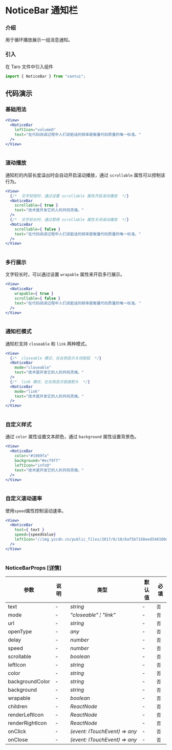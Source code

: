# NoticeBar 通知栏

### 介绍

用于循环播放展示一组消息通知。

### 引入

在 Taro 文件中引入组件

```js
import { NoticeBar } from "vantui"; 
```

## 代码演示

### 基础用法

```jsx
<View>
  <NoticeBar
    leftIcon="volumeO"
    text="在代码阅读过程中人们说脏话的频率是衡量代码质量的唯一标准。"
  />
</View>
 
```

### 滚动播放

通知栏的内容长度溢出时会自动开启滚动播放，通过 `scrollable` 属性可以控制该行为。

```jsx
<View>
  {/*  文字较短时，通过设置 scrollable 属性开启滚动播放  */}
  <NoticeBar
    scrollable={ true }
    text="技术是开发它的人的共同灵魂。"
  /> 
  {/*  文字较长时，通过禁用 scrollable 属性关闭滚动播放  */}
  <NoticeBar
    scrollable={ false }
    text="在代码阅读过程中人们说脏话的频率是衡量代码质量的唯一标准。"
  />
</View>
 
```

### 多行展示

文字较长时，可以通过设置 `wrapable` 属性来开启多行展示。

```jsx
<View>
  <NoticeBar
    wrapable={ true }
    scrollable={ false }
    text="在代码阅读过程中人们说脏话的频率是衡量代码质量的唯一标准。"
  />
</View>
 
```

### 通知栏模式

通知栏支持 `closeable` 和 `link` 两种模式。

```jsx
<View>
  {/*  closeable 模式，在右侧显示关闭按钮  */}
  <NoticeBar
    mode="closeable"
    text="技术是开发它的人的共同灵魂。"
  /> 
  {/*  link 模式，在右侧显示链接箭头  */}
  <NoticeBar
    mode="link"
    text="技术是开发它的人的共同灵魂。"
  />
</View>
 
```

### 自定义样式

通过 `color` 属性设置文本颜色，通过 `background` 属性设置背景色。

```jsx
<View>
  <NoticeBar
    color="#1989fa"
    background="#ecf9ff"
    leftIcon="infoO"
    text="技术是开发它的人的共同灵魂。"
  />
</View>
 
```

### 自定义滚动速率

使用`speed`属性控制滚动速率。

```jsx
<View>
  <NoticeBar
    text={ text }
    speed={speedValue}
    leftIcon="//img.yzcdn.cn/public_files/2017/8/10/6af5b7168eed548100d9041f07b7c616.png"
  />
</View>
 
```
### NoticeBarProps [[详情]](https://github.com/AntmJS/vantui/tree/main/packages/vantui/types/notice-bar.d.ts)   
| 参数 | 说明 | 类型 | 默认值 | 必填 |
| --- | --- | --- | --- | --- |
| text | - | _&nbsp;&nbsp;string<br/>_ | - | `否` |
| mode | - | _&nbsp;&nbsp;"closeable"&nbsp;&brvbar;&nbsp;"link"<br/>_ | - | `否` |
| url | - | _&nbsp;&nbsp;string<br/>_ | - | `否` |
| openType | - | _&nbsp;&nbsp;any<br/>_ | - | `否` |
| delay | - | _&nbsp;&nbsp;number<br/>_ | - | `否` |
| speed | - | _&nbsp;&nbsp;number<br/>_ | - | `否` |
| scrollable | - | _&nbsp;&nbsp;boolean<br/>_ | - | `否` |
| leftIcon | - | _&nbsp;&nbsp;string<br/>_ | - | `否` |
| color | - | _&nbsp;&nbsp;string<br/>_ | - | `否` |
| backgroundColor | - | _&nbsp;&nbsp;string<br/>_ | - | `否` |
| background | - | _&nbsp;&nbsp;string<br/>_ | - | `否` |
| wrapable | - | _&nbsp;&nbsp;boolean<br/>_ | - | `否` |
| children | - | _&nbsp;&nbsp;ReactNode<br/>_ | - | `否` |
| renderLeftIcon | - | _&nbsp;&nbsp;ReactNode<br/>_ | - | `否` |
| renderRightIcon | - | _&nbsp;&nbsp;ReactNode<br/>_ | - | `否` |
| onClick | - | _&nbsp;&nbsp;(event:&nbsp;ITouchEvent)&nbsp;=>&nbsp;any<br/>_ | - | `否` |
| onClose | - | _&nbsp;&nbsp;(event:&nbsp;ITouchEvent)&nbsp;=>&nbsp;any<br/>_ | - | `否` |

